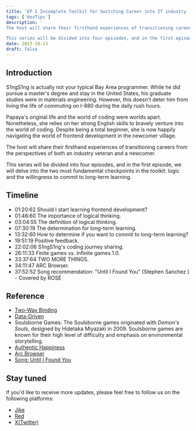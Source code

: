 ```yaml
---
title: 'EP 1 Incomplete Toolkit for Switching Career into IT industry | The Most Basic Checkpoints'
tags: ['devTips']
description: '
The host will share their firsthand experiences of transitioning careers from the perspectives of both an industry veteran and a newcomer.

This series will be divided into four episodes, and in the first episode, we will delve into the two most fundamental checkpoints in the toolkit: logic and the willingness to commit to long-term learning.'
date: 2023-10-13
draft: false
---
```


## Introduction

S1ngS1ng is actually not your typical Bay Area programmer. While he did pursue a master's degree and stay in the United States, his graduate studies were in materials engineering. However, this doesn't deter him from living the life of commuting on I-880 during the daily rush hours.

Papaya's original life and the world of coding were worlds apart. Nonetheless, she relies on her strong English skills to bravely venture into the world of coding. Despite being a total beginner, she is now happily navigating the world of frontend development in the newcomer village.

The host will share their firsthand experiences of transitioning careers from the perspectives of both an industry veteran and a newcomer.

This series will be divided into four episodes, and in the first episode, we will delve into the two most fundamental checkpoints in the toolkit: logic and the willingness to commit to long-term learning.

## Timeline

- 01:20:62 Should I start learning frontend development?
- 01:46:60 The importance of logical thinking.
- 03:04:55 The definition of logical thinking.
- 07:30:19 The determination for long-term learning.
- 13:32:60 How to determine if you want to commit to long-term learning?
- 19:51:19 Positive feedback.
- 22:02:06 S1ngS1ng's coding journey sharing.
- 26:11:33 Finite games vs. Infinite games 1.0.
- 33:37:64 TWO MORE THINGS.
- 34:11:47 ARC Browser.
- 37:52:52 Song recommendation: "Until I Found You" (Stephen Sanchez
  ) - Covered by ROSÉ

## Reference

- [Two-Way Binding](https://angular.io/guide/two-way-binding)
- [Data-Driven](https://en.wikipedia.org/wiki/Data-driven_programming)
- Soulsborne Games: The Soulsborne games originated with _Demon's Souls_, designed by Hidetaka Miyazaki in 2009. Soulsborne games are known for their high level of difficulty and emphasis on environmental storytelling.
- [Authentic Happiness](https://www.authentichappiness.sas.upenn.edu/)
- [Arc Browser](https://arc.net/)
- [Song: Until I Found You](https://www.youtube.com/watch?v=WfEiabOTH8Y)

## Stay tuned

If you'd like to receive more updates, please feel free to follow us on the following platforms:

- [Jike](https://m.okjike.com/users/c751f4fb-d31d-44cf-aef9-f6b55dec4cd5?source=user_card&s=eyJ1IjoiNjUyMzg3NmQwZWQ3ZTc2NjQ5ODMwNWE4IiwiZCI6MX0%3D)
- [Red](https://www.xiaohongshu.com/user/profile/64c2024f00000000140396e6?xhsshare=WeixinSession&appuid=64c2024f00000000140396e6&apptime=1697005943)
- [X(Twitter)](https://twitter.com/wslj_podcast)
